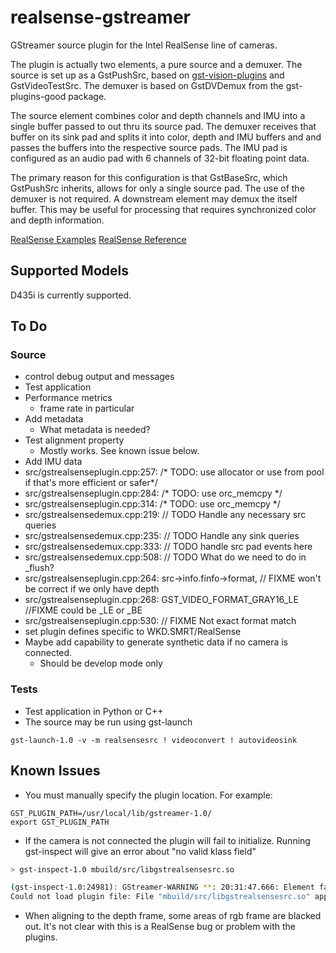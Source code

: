 # realsense-gstreamer

GStreamer source plugin for the Intel RealSense line of cameras. 

The plugin is actually two elements, a pure source and a demuxer. The source is set up as a GstPushSrc, based on [gst-vision-plugins](https://github.com/joshdoe/gst-plugins-vision) and GstVideoTestSrc. The demuxer is based on GstDVDemux from the gst-plugins-good package. 

The source element combines color and depth channels  and IMU into a single buffer passed to out thru its source pad. The demuxer receives that buffer on its sink pad and splits it into color, depth and IMU buffers and and passes the buffers into the respective source pads. The IMU pad is configured as an audio pad with 6 channels of 32-bit floating point data.

The primary reason for this configuration is that GstBaseSrc, which GstPushSrc inherits, allows for only a single source pad. The use of the demuxer is not required. A downstream element may demux the itself buffer. This may be useful for processing that requires synchronized color and depth information.

[RealSense Examples](https://github.com/IntelRealSense/librealsense/tree/master/examples)
[RealSense Reference](https://dev.intelrealsense.com/docs/api-architecture)

## Supported Models
D435i is currently supported.

## To Do
### Source
- control debug output and messages
- Test application
- Performance metrics 
    - frame rate in particular
- Add metadata
    - What metadata is needed?
- Test alignment property
    - Mostly works. See known issue below.
- Add IMU data
- src/gstrealsenseplugin.cpp:257:  /* TODO: use allocator or use from pool if that's more efficient or safer*/
- src/gstrealsenseplugin.cpp:284:      /* TODO: use orc_memcpy */
- src/gstrealsenseplugin.cpp:314:      /* TODO: use orc_memcpy */
- src/gstrealsensedemux.cpp:219:  // TODO Handle any necessary src queries
- src/gstrealsensedemux.cpp:235:  // TODO Handle any sink queries
- src/gstrealsensedemux.cpp:333:    // TODO handle src pad events here
- src/gstrealsensedemux.cpp:508:  // TODO What do we need to do in _flush?
- src/gstrealsenseplugin.cpp:264:    src->info.finfo->format, // FIXME won't be correct if we only have depth
- src/gstrealsenseplugin.cpp:268:    GST_VIDEO_FORMAT_GRAY16_LE //FIXME could be _LE or _BE
- src/gstrealsenseplugin.cpp:530:          // FIXME Not exact format match
- set plugin defines specific to WKD.SMRT/RealSense
- Maybe add capability to generate synthetic data if no camera is connected.
    - Should be develop mode only

### Tests
- Test application in Python or C++
- The source may be run using gst-launch
```
gst-launch-1.0 -v -m realsensesrc ! videoconvert ! autovideosink
```

## Known Issues
- You must manually specify the plugin location. For example:
```
GST_PLUGIN_PATH=/usr/local/lib/gstreamer-1.0/
export GST_PLUGIN_PATH
```
- If the camera is not connected the plugin will fail to initialize. Running gst-inspect will give an error about "no valid klass field"

```bash
> gst-inspect-1.0 mbuild/src/libgstrealsensesrc.so

(gst-inspect-1.0:24981): GStreamer-WARNING **: 20:31:47.666: Element factory metadata for 'realsensesrc' has no valid klass field
Could not load plugin file: File "mbuild/src/libgstrealsensesrc.so" appears to be a GStreamer plugin, but it failed to initialize
```
- When aligning to the depth frame, some areas of rgb frame are blacked out. It's not clear with this is a RealSense bug or problem with the plugins. 